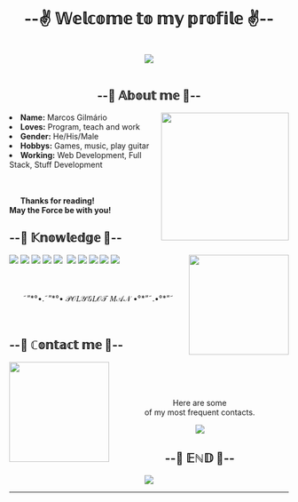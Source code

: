 <body>
  <style>
    itemcode{
      background-color:red;
    }
  </style>
    <h1 align="center">--✌ 𝕎𝕖𝕝𝕔𝕠𝕞𝕖 𝕥𝕠 𝕞𝕪 𝕡𝕣𝕠𝕗𝕚𝕝𝕖 ✌--</h1>
    <br>
    <div align="center">
        <img src="https://i.imgur.com/jx17oHT.gif">
    </div>
    <br>
    <div>
        <h2 align="center">--🤔 𝔸𝕓𝕠𝕦𝕥 𝕞𝕖 🤔--</h2>
        <img src="https://media.discordapp.net/attachments/769155757223837729/877547615842103306/rem-rezero.gif"
            height="230" align="right">
        <li>
            <b>Name:</b> Marcos Gilmário
        </li>
        <li>
            <b>Loves:</b> Program, teach and work
        </li>
        <li>
            <b>Gender:</b> He/His/Male
        </li>
        <li>
            <b>Hobbys:</b> Games, music, play guitar
        </li>
        <li>
            <b>Working:</b> Web Development, Full Stack, Stuff Development
        </li>
        <br>
        <br>
        <p>
            <b>      Thanks for reading!<br>
                May the Force be with you!</b>
        </p>
    </div>
    <div>
        <h2 align="left">--📇 𝕂𝕟𝕠𝕨𝕝𝕖𝕕𝕘𝕖 📇--</h2>
        <p>
            <img src="https://media.discordapp.net/attachments/769155757223837729/877551027623165953/UnlawfulSecondaryAfricanwildcat-max-1mb.gif"
                height="180" align="right">
    </div>
     <div>
        <img src="https://img.shields.io/badge/html5%20-%23E34F26.svg?&style=for-the-badge&logo=html5&logoColor=white" />
        <img src="https://img.shields.io/badge/css3%20-%231572B6.svg?&style=for-the-badge&logo=css3&logoColor=white" />
        <img src="https://img.shields.io/badge/Android-3DDC84?style=for-the-badge&logo=android&logoColor=white" />
        <img src="https://img.shields.io/badge/MySQL-00000F?style=for-the-badge&logo=mysql&logoColor=white" />
        <img src="https://img.shields.io/badge/React-20232A?style=for-the-badge&logo=react&logoColor=61DAFB" />
        <img src="https://img.shields.io/badge/node.js%20-%2343853D.svg?&style=for-the-badge&logo=node.js&logoColor=white" />
        <img src="https://img.shields.io/badge/javascript%20-%23323330.svg?&style=for-the-badge&logo=javascript&logoColor=%23F7DF1E" />
        <img src="https://img.shields.io/badge/git%20-%23F05033.svg?&style=for-the-badge&logo=git&logoColor=white" />
        <img src="https://img.shields.io/badge/React_Native-20232A?style=for-the-badge&logo=react&logoColor=61DAFB" />
        <img src="https://img.shields.io/badge/PHP-777BB4?style=for-the-badge&logo=php&logoColor=white" />
       </div>
        <br>
        <br>
        <br>
        <div align="center">˜”*°•.˜”*°• 𝒫𝒪𝐿𝒴𝒢𝐿𝒪𝒯 𝑀𝒜𝒩 •°*”˜.•°*”˜</div>
        </p>
        <br>
        <h2>--📝 ℂ𝕠𝕟𝕥𝕒𝕔𝕥 𝕞𝕖 📝--</h2>
        <img src="https://media.discordapp.net/attachments/769155757223837729/877552381624189018/anime-girl.gif"
            align="left" height="180">
        <br>
        <br>
        <br>
        <p align="center">Here are some <br>
            of my most frequent contacts.</p>
        <p align="center"><a href="https://www.instagram.com/marcosgilmario/" target="_blank">
                <img src="https://img.shields.io/badge/Instagram-E4405F?style=for-the-badge&logo=instagram&logoColor=white" />
            </a>
    </div>
    <br>
    <div>
        <h2 align="center">--👾 𝔼ℕ𝔻 👾--</h2>
        <div align="center">
            <img
                src="https://media.discordapp.net/attachments/769155757223837729/877553919004409856/68d9ab65ee90c04f7e7a26f8ff80c371.gif">
        </div>
        <hr>
    </div>
    </div>
</body>
